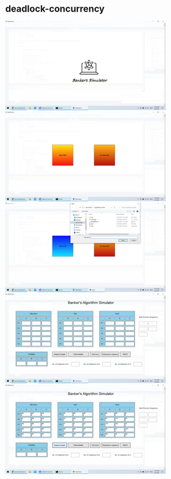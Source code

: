 # deadlock-concurrency

<img src="Screenshot (93).png">

<img src="Screenshot (94).png">

<img src="Screenshot (95).png">

<img src="Screenshot (96).png">

<img src="Screenshot (97).png">


